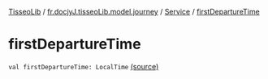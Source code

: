 [TisseoLib](../../index.md) / [fr.docjyJ.tisseoLib.model.journey](../index.md) / [Service](index.md) / [firstDepartureTime](./first-departure-time.md)

# firstDepartureTime

`val firstDepartureTime: LocalTime` [(source)](https://github.com/docjyJ/TisseoLib/tree/master/src/main/kotlin/fr/docjyJ/tisseoLib/model/journey/Service.kt#L17)